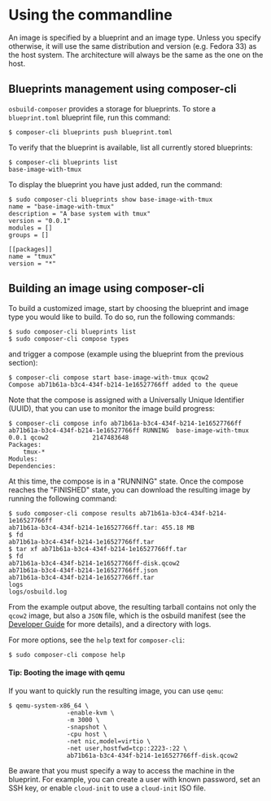 # Using the commandline

An image is specified by a blueprint and an image type. Unless you specify otherwise, it will use the same distribution and version (e.g. Fedora 33) as the host system. The architecture will always be the same as the one on the host.

## Blueprints management using composer-cli

`osbuild-composer` provides a storage for blueprints. To store a `blueprint.toml` blueprint file, run this command:

```
$ composer-cli blueprints push blueprint.toml
```

To verify that the blueprint is available, list all currently stored blueprints:

```
$ composer-cli blueprints list
base-image-with-tmux
```
To display the blueprint you have just added, run the command:

```
$ sudo composer-cli blueprints show base-image-with-tmux
name = "base-image-with-tmux"
description = "A base system with tmux"
version = "0.0.1"
modules = []
groups = []

[[packages]]
name = "tmux"
version = "*"
```

## Building an image using composer-cli

To build a customized image, start by choosing the blueprint and image type you would like to build. To do so, run the following commands:

```
$ sudo composer-cli blueprints list
$ sudo composer-cli compose types
```

and trigger a compose (example using the blueprint from the previous section):

```
$ composer-cli compose start base-image-with-tmux qcow2
Compose ab71b61a-b3c4-434f-b214-1e16527766ff added to the queue
```

Note that the compose is assigned with a Universally Unique Identifier (UUID), that you can use to monitor the image build progress:

```
$ composer-cli compose info ab71b61a-b3c4-434f-b214-1e16527766ff
ab71b61a-b3c4-434f-b214-1e16527766ff RUNNING  base-image-with-tmux 0.0.1 qcow2            2147483648
Packages:
    tmux-*
Modules:
Dependencies:
```

At this time, the compose is in a "RUNNING" state. Once the compose reaches the "FINISHED" state, you can download the resulting image by running the following command:

```
$ sudo composer-cli compose results ab71b61a-b3c4-434f-b214-1e16527766ff
ab71b61a-b3c4-434f-b214-1e16527766ff.tar: 455.18 MB
$ fd
ab71b61a-b3c4-434f-b214-1e16527766ff.tar
$ tar xf ab71b61a-b3c4-434f-b214-1e16527766ff.tar
$ fd 
ab71b61a-b3c4-434f-b214-1e16527766ff-disk.qcow2
ab71b61a-b3c4-434f-b214-1e16527766ff.json
ab71b61a-b3c4-434f-b214-1e16527766ff.tar
logs
logs/osbuild.log
```

From the example output above, the resulting tarball contains not only the `qcow2` image, but also a `JSON` file, which is the osbuild manifest (see the [Developer Guide](../../developer-guide/index) for more details), and a directory with logs.

For more options, see the `help` text for `composer-cli`:

```
$ sudo composer-cli compose help
```

#### Tip: Booting the image with qemu

If you want to quickly run the resulting image, you can use `qemu`:

```
$ qemu-system-x86_64 \
                -enable-kvm \
                -m 3000 \
                -snapshot \
                -cpu host \
                -net nic,model=virtio \
                -net user,hostfwd=tcp::2223-:22 \
                ab71b61a-b3c4-434f-b214-1e16527766ff-disk.qcow2 
```

Be aware that you must specify a way to access the machine in the blueprint. For example, you can create a user with known password, set an SSH key, or enable `cloud-init` to use a `cloud-init` ISO file.
